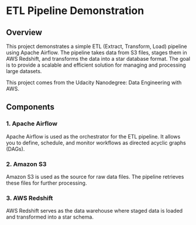 # ETL Pipeline Demonstration

## Overview

This project demonstrates a simple ETL (Extract, Transform, Load) pipeline using Apache Airflow. The pipeline takes data from S3 files, stages them in AWS Redshift, and transforms the data into a star database format. The goal is to provide a scalable and efficient solution for managing and processing large datasets.

This project comes from the Udacity Nanodegree: Data Engineering with AWS.

## Components

### 1. Apache Airflow
Apache Airflow is used as the orchestrator for the ETL pipeline. It allows you to define, schedule, and monitor workflows as directed acyclic graphs (DAGs).

### 2. Amazon S3
Amazon S3 is used as the source for raw data files. The pipeline retrieves these files for further processing.

### 3. AWS Redshift
AWS Redshift serves as the data warehouse where staged data is loaded and transformed into a star schema.
